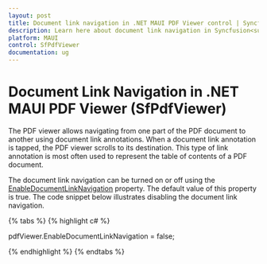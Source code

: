 ```yaml
---
layout: post
title: Document link navigation in .NET MAUI PDF Viewer control | Syncfusion
description: Learn here about document link navigation in Syncfusion<sup>®</sup> .NET MAUI PDF Viewer (SfPdfViewer) control.
platform: MAUI
control: SfPdfViewer
documentation: ug
---
```


# Document Link Navigation in .NET MAUI PDF Viewer (SfPdfViewer)

The PDF viewer allows navigating from one part of the PDF document to another using document link annotations. When a document link annotation is tapped, the PDF viewer scrolls to its destination. This type of link annotation is most often used to represent the table of contents of a PDF document. 

The document link navigation can be turned on or off using the [EnableDocumentLinkNavigation](https://help.syncfusion.com/cr/maui/Syncfusion.Maui.PdfViewer.SfPdfViewer.html#Syncfusion_Maui_PdfViewer_SfPdfViewer_EnableDocumentLinkNavigation) property. The default value of this property is true. The code snippet below illustrates disabling the document link navigation.

{% tabs %}
{% highlight c# %}

pdfViewer.EnableDocumentLinkNavigation = false;

{% endhighlight %}
{% endtabs %}
